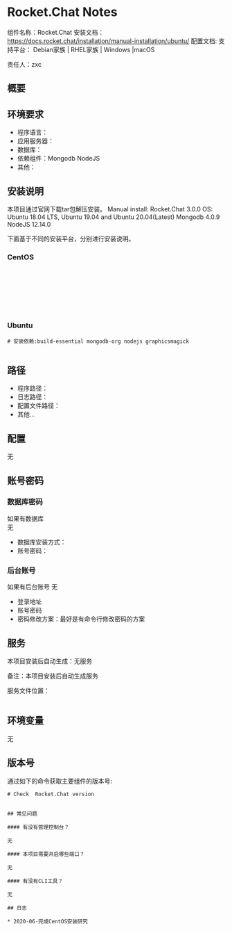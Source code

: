 #  Rocket.Chat Notes

组件名称：Rocket.Chat 
安装文档：https://docs.rocket.chat/installation/manual-installation/ubuntu/
配置文档: 
支持平台： Debian家族 | RHEL家族 | Windows |macOS   

责任人：zxc

## 概要



## 环境要求

* 程序语言：  
* 应用服务器：
* 数据库：
* 依赖组件：Mongodb NodeJS 
* 其他：

## 安装说明

本项目通过官网下载tar包解压安装。
Manual install:
  Rocket.Chat 3.0.0
  OS: Ubuntu 18.04 LTS, Ubuntu 19.04 and Ubuntu 20.04(Latest)
  Mongodb 4.0.9
  NodeJS 12.14.0

下面基于不同的安装平台，分别进行安装说明。

### CentOS  

```shell


    





```

### Ubuntu 

```shell
# 安装依赖:build-essential mongodb-org nodejs graphicsmagick
    

```

## 路径

* 程序路径：
* 日志路径：  
* 配置文件路径：
* 其他...

## 配置

无

## 账号密码


### 数据库密码

如果有数据库  
无

* 数据库安装方式：
* 账号密码：

### 后台账号

如果有后台账号
无

* 登录地址 
* 账号密码   
* 密码修改方案：最好是有命令行修改密码的方案

## 服务

本项目安装后自动生成：无服务

备注：本项目安装后自动生成服务

服务文件位置：

```

```

## 环境变量

无

## 版本号

通过如下的命令获取主要组件的版本号: 

```
# Check  Rocket.Chat version


## 常见问题

#### 有没有管理控制台？

无

#### 本项目需要开启哪些端口？

无

#### 有没有CLI工具？

无

## 日志

* 2020-06-完成CentOS安装研究